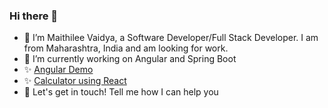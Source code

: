 ### Hi there 👋
- 🔭 I’m Maithilee Vaidya, a Software Developer/Full Stack Developer. I am from Maharashtra, India and am looking for work. 
- 🌱 I’m currently working on Angular and Spring Boot
-  :sparkles: [Angular Demo](https://maithileev.github.io/AngularDemo/) 
-  :sparkles: [Calculator using React](https://maithileev.github.io/Calculator/) 
- 👯 Let's get in touch! Tell me how I can help you  


<!--
**maithileev/maithileev** is a ✨ _special_ ✨ repository because its `README.md` (this file) appears on your GitHub profile.

Here are some ideas to get you started:
-   [LinkedIn](www.linkedin.com/in/maithilee-vaidya)
-   [Mail](maithileev@gmail.com)
- 🌱 I’m currently learning ...
-  I’m looking to collaborate on ...
- 🤔 I’m looking for help with ...
- 💬 Ask me about ...
- 📫 How to reach me: ...
- 😄 Pronouns: ...
- ⚡ Fun fact: ...
-->
